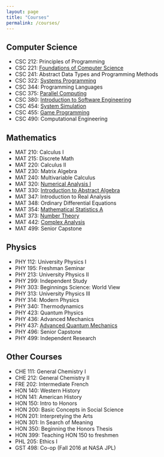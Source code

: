 ```yaml
---
layout: page
title: "Courses"
permalink: /courses/
---
```


## Computer Science

   
- CSC 212: Principles of Programming
- CSC 221: [Foundations of Computer Science](
  https://github.com/kroffo/CSC221)
- CSC 241: Abstract Data Types and Programming Methods
- CSC 322: [Systems Programming](
  https://github.com/kroffo/CSC322)
- CSC 344: Programming Languages
- CSC 375: [Parallel Computing](
  https://github.com/kroffo/CSC375)
- CSC 380: [Introduction to Software Engineering](
  http://IRONKLADD.github.io/)
- CSC 454: [System Simulation](
  https://github.com/kroffo/CSC454)
- CSC 455: [Game Programming](
  https://github.com/kroffo/CSC455)
- CSC 490: Computational Engineering

## Mathematics

- MAT 210: Calculus I
- MAT 215: Discrete Math
- MAT 220: Calculus II
- MAT 230: Matrix Algebra
- MAT 240: Multivariable Calculus
- MAT 320: [Numerical Analysis I](
  https://github.com/kroffo/MAT320)
- MAT 330: [Introduction to Abstract Algebra](
  https://github.com/kroffo/MAT330)
- MAT 347: Introduction to Real Analysis
- MAT 348: Ordinary Differential Equations
- MAT 354: [Mathematical Statistics A](
  https://github.com/kroffo/Mat354)
- MAT 373: [Number Theory](
  https://github.com/kroffo/MAT373)
- MAT 442: [Complex Analysis](
  https://github.com/kroffo/Mat442)
- MAT 499: Senior Capstone

## Physics

- PHY 112: University Physics I
- PHY 195: Freshman Seminar
- PHY 213: University Physics II
- PHY 299: Independent Study
- PHY 303: Beginnings Science: World View
- PHY 313: University Physics III
- PHY 314: Modern Physics
- PHY 340: Thermodynamics
- PHY 423: Quantum Physics
- PHY 436: Advanced Mechanics
- PHY 437: [Advanced Quantum Mechanics](
  https://github.com/kroffo/PHY437)
- PHY 496: Senior Capstone
- PHY 499: Independent Research

## Other Courses

- CHE 111: General Chemistry I
- CHE 212: General Chemistry II
- FRE 202: Intermediate French
- HON 140: Western History
- HON 141: American History
- HON 150: Intro to Honors
- HON 200: Basic Concepts in Social Science
- HON 201: Interpretying the Arts
- HON 301: In Search of Meaning
- HON 350: Beginning the Honors Thesis
- HON 399: Teaching HON 150 to freshmen
- PHL 205: Ethics I
- GST 498: Co-op (Fall 2016 at NASA JPL)